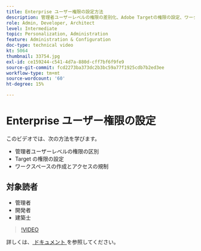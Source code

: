 ```yaml
---
title: Enterprise ユーザー権限の設定方法
description: 管理者ユーザーレベルの権限の差別化、Adobe Targetの権限の設定、ワークスペースの作成およびアクセスの規制の方法について説明します。
role: Admin, Developer, Architect
level: Intermediate
topic: Personalization, Administration
feature: Administration & Configuration
doc-type: technical video
kt: 5064
thumbnail: 33754.jpg
exl-id: ce159244-c541-4d7a-880d-cff7bf6f9fe9
source-git-commit: fcd2273ba373dc2b3bc59a77f1925cdb7b2ed3ee
workflow-type: tm+mt
source-wordcount: '60'
ht-degree: 15%

---
```


# Enterprise ユーザー権限の設定

このビデオでは、次の方法を学びます。

* 管理者ユーザーレベルの権限の区別
* Target の権限の設定
* ワークスペースの作成とアクセスの規制

## 対象読者

* 管理者
* 開発者
* 建築士

>[!VIDEO](https://video.tv.adobe.com/v/33754/?quality=12)

詳しくは、[ ドキュメント ](https://experienceleague.adobe.com/docs/target/using/administer/administrating-target.html?lang=en) を参照してください。
